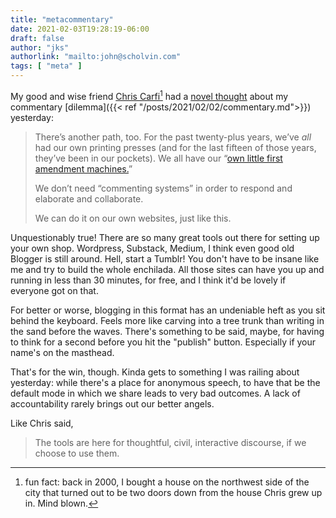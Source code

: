 ```yaml
---
title: "metacommentary"
date: 2021-02-03T19:28:19-06:00
draft: false
author: "jks"
authorlink: "mailto:john@scholvin.com"
tags: [ "meta" ]
---
```


My good and wise friend [Chris Carfi](https://christophercarfi.com)[^1] had a [novel thought](https://christophercarfi.com/2021/02/constant-comment-2.html) about my commentary [dilemma]({{< ref "/posts/2021/02/02/commentary.md">}}) yesterday:

>There’s another path, too. For the past twenty-plus years, we’ve _all_ had our own printing presses (and for the last fifteen of those years, they’ve been in our pockets). We all have our “[own little first amendment machines.](https://www.huffpost.com/entry/a-blog-is-a-little-first-_b_50164)”
>
>We don’t need “commenting systems” in order to respond and elaborate and collaborate.
>
>We can do it on our own websites, just like this.

Unquestionably true! There are so many great tools out there for setting up your own shop. Wordpress, Substack, Medium, I think even good old Blogger is still around. Hell, start a Tumblr! You don't have to be insane like me and try to build the whole enchilada. All those sites can have you up and running in less than 30 minutes, for free, and I think it'd be lovely if everyone got on that.

For better or worse, blogging in this format has an undeniable heft as you sit behind the keyboard. Feels more like carving into a tree trunk than writing in the sand before the waves. There's something to be said, maybe, for having to think for a second before you hit the "publish" button. Especially if your name's on the masthead.

That's for the win, though. Kinda gets to something I was railing about yesterday: while there's a place for anonymous speech, to have that be the default mode in which we share leads to very bad outcomes. A lack of accountability rarely brings out our better angels.

Like Chris said,

>The tools are here for thoughtful, civil, interactive discourse, if we choose to use them.

[^1]: fun fact: back in 2000, I bought a house on the northwest side of the city that turned out to be two doors down from the house Chris grew up in. Mind blown.

